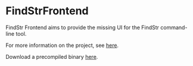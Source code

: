 # FindStrFrontend
FindStr Frontend aims to provide the missing UI for the FindStr command-line tool.

For more information on the project, see <a href="https://www.tomreich.com/homepage/projects/findstrfrontend/">here</a>.

Download a precompiled binary <a href="https://www.tomreich.com/homepage/projects/findstrfrontend/findstrfrontend.zip">here</a>.
